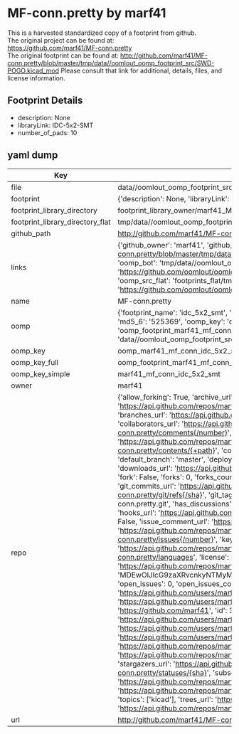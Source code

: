 # MF-conn.pretty by marf41  
This is a harvested standardized copy of a footprint from github.  
The original project can be found at:  
https://github.com/marf41/MF-conn.pretty  
The original footprint can be found at:
http://github.com/marf41/MF-conn.pretty/blob/master/tmp/data//oomlout_oomp_footprint_src/SWD-POGO.kicad_mod
Please consult that link for additional, details, files, and license information.  
## Footprint Details
* description: None  
* libraryLink: IDC-5x2-SMT  
* number_of_pads: 10  
## yaml dump  
| Key | Value |  
| --- | --- |  
| file | data//oomlout_oomp_footprint_src/MF-conn.pretty/IDC-5x2-SMT.kicad_mod |  
| footprint | {'description': None, 'libraryLink': 'IDC-5x2-SMT', 'number_of_pads': 10} |  
| footprint_library_directory | footprint_library_owner/marf41_MF-conn.pretty |  
| footprint_library_directory_flat | tmp/data//oomlout_oomp_footprint_src/footprints_flat/marf41_mf_conn_idc_5x2_smt/working |  
| github_path | http://github.com/marf41/MF-conn.pretty/blob/master/tmp/data//oomlout_oomp_footprint_src/IDC-5x2-SMT.kicad_mod |  
| links | {'github_owner': 'marf41', 'github_repo_name': 'MF-conn.pretty', 'github_src': 'http://github.com/marf41/MF-conn.pretty/blob/master/tmp/data//oomlout_oomp_footprint_src/SWD-POGO.kicad_mod', 'github_src_repo': 'https://github.com/marf41/MF-conn.pretty', 'oomp_bot': 'tmp/data//oomlout_oomp_footprint_src/footprints/marf41_mf_conn_idc_5x2_smt/working', 'oomp_bot_github': 'https://github.com/oomlout/oomlout_oomp_footprint_bot/tree/main/tmp/data//oomlout_oomp_footprint_src/footprints/marf41_mf_conn_idc_5x2_smt/working', 'oomp_src_flat': 'footprints_flat/tmp/data//oomlout_oomp_footprint_src/footprints_flat/marf41_mf_conn_idc_5x2_smt/working', 'oomp_src_flat_github': 'https://github.com/oomlout/oomlout_oomp_footprint_src/tree/main/tmp/data//oomlout_oomp_footprint_src/footprints_flat/marf41_mf_conn_idc_5x2_smt/working'} |  
| name | MF-conn.pretty |  
| oomp | {'footprint_name': 'idc_5x2_smt', 'library_name': 'mf_conn', 'md5': '5253695126f736151f313cec85e00432', 'md5_10': '5253695126', 'md5_5': '52536', 'md5_6': '525369', 'oomp_key': 'oomp_marf41_mf_conn_idc_5x2_smt', 'oomp_key_extra': 'oomp_footprint_marf41_mf_conn_idc_5x2_smt', 'oomp_key_full': 'oomp_footprint_marf41_mf_conn_idc_5x2_smt_525369', 'oomp_key_simple': 'marf41_mf_conn_idc_5x2_smt', 'original_filename': 'data//oomlout_oomp_footprint_src/MF-conn.pretty/IDC-5x2-SMT.kicad_mod', 'owner_name': 'marf41'} |  
| oomp_key | oomp_marf41_mf_conn_idc_5x2_smt |  
| oomp_key_full | oomp_footprint_marf41_mf_conn_idc_5x2_smt |  
| oomp_key_simple | marf41_mf_conn_idc_5x2_smt |  
| owner | marf41 |  
| repo | {'allow_forking': True, 'archive_url': 'https://api.github.com/repos/marf41/MF-conn.pretty/{archive_format}{/ref}', 'archived': False, 'assignees_url': 'https://api.github.com/repos/marf41/MF-conn.pretty/assignees{/user}', 'blobs_url': 'https://api.github.com/repos/marf41/MF-conn.pretty/git/blobs{/sha}', 'branches_url': 'https://api.github.com/repos/marf41/MF-conn.pretty/branches{/branch}', 'clone_url': 'https://github.com/marf41/MF-conn.pretty.git', 'collaborators_url': 'https://api.github.com/repos/marf41/MF-conn.pretty/collaborators{/collaborator}', 'comments_url': 'https://api.github.com/repos/marf41/MF-conn.pretty/comments{/number}', 'commits_url': 'https://api.github.com/repos/marf41/MF-conn.pretty/commits{/sha}', 'compare_url': 'https://api.github.com/repos/marf41/MF-conn.pretty/compare/{base}...{head}', 'contents_url': 'https://api.github.com/repos/marf41/MF-conn.pretty/contents/{+path}', 'contributors_url': 'https://api.github.com/repos/marf41/MF-conn.pretty/contributors', 'created_at': '2014-10-16T20:28:37Z', 'default_branch': 'master', 'deployments_url': 'https://api.github.com/repos/marf41/MF-conn.pretty/deployments', 'description': 'KiCAD module', 'disabled': False, 'downloads_url': 'https://api.github.com/repos/marf41/MF-conn.pretty/downloads', 'events_url': 'https://api.github.com/repos/marf41/MF-conn.pretty/events', 'fork': False, 'forks': 0, 'forks_count': 0, 'forks_url': 'https://api.github.com/repos/marf41/MF-conn.pretty/forks', 'full_name': 'marf41/MF-conn.pretty', 'git_commits_url': 'https://api.github.com/repos/marf41/MF-conn.pretty/git/commits{/sha}', 'git_refs_url': 'https://api.github.com/repos/marf41/MF-conn.pretty/git/refs{/sha}', 'git_tags_url': 'https://api.github.com/repos/marf41/MF-conn.pretty/git/tags{/sha}', 'git_url': 'git://github.com/marf41/MF-conn.pretty.git', 'has_discussions': False, 'has_downloads': True, 'has_issues': True, 'has_pages': False, 'has_projects': True, 'has_wiki': True, 'homepage': '', 'hooks_url': 'https://api.github.com/repos/marf41/MF-conn.pretty/hooks', 'html_url': 'https://github.com/marf41/MF-conn.pretty', 'id': 25320308, 'is_template': False, 'issue_comment_url': 'https://api.github.com/repos/marf41/MF-conn.pretty/issues/comments{/number}', 'issue_events_url': 'https://api.github.com/repos/marf41/MF-conn.pretty/issues/events{/number}', 'issues_url': 'https://api.github.com/repos/marf41/MF-conn.pretty/issues{/number}', 'keys_url': 'https://api.github.com/repos/marf41/MF-conn.pretty/keys{/key_id}', 'labels_url': 'https://api.github.com/repos/marf41/MF-conn.pretty/labels{/name}', 'language': None, 'languages_url': 'https://api.github.com/repos/marf41/MF-conn.pretty/languages', 'license': None, 'merges_url': 'https://api.github.com/repos/marf41/MF-conn.pretty/merges', 'milestones_url': 'https://api.github.com/repos/marf41/MF-conn.pretty/milestones{/number}', 'mirror_url': None, 'name': 'MF-conn.pretty', 'network_count': 0, 'node_id': 'MDEwOlJlcG9zaXRvcnkyNTMyMDMwOA==', 'notifications_url': 'https://api.github.com/repos/marf41/MF-conn.pretty/notifications{?since,all,participating}', 'open_issues': 0, 'open_issues_count': 0, 'owner': {'avatar_url': 'https://avatars.githubusercontent.com/u/3671015?v=4', 'events_url': 'https://api.github.com/users/marf41/events{/privacy}', 'followers_url': 'https://api.github.com/users/marf41/followers', 'following_url': 'https://api.github.com/users/marf41/following{/other_user}', 'gists_url': 'https://api.github.com/users/marf41/gists{/gist_id}', 'gravatar_id': '', 'html_url': 'https://github.com/marf41', 'id': 3671015, 'login': 'marf41', 'node_id': 'MDQ6VXNlcjM2NzEwMTU=', 'organizations_url': 'https://api.github.com/users/marf41/orgs', 'received_events_url': 'https://api.github.com/users/marf41/received_events', 'repos_url': 'https://api.github.com/users/marf41/repos', 'site_admin': False, 'starred_url': 'https://api.github.com/users/marf41/starred{/owner}{/repo}', 'subscriptions_url': 'https://api.github.com/users/marf41/subscriptions', 'type': 'User', 'url': 'https://api.github.com/users/marf41'}, 'private': False, 'pulls_url': 'https://api.github.com/repos/marf41/MF-conn.pretty/pulls{/number}', 'pushed_at': '2015-05-26T15:10:56Z', 'releases_url': 'https://api.github.com/repos/marf41/MF-conn.pretty/releases{/id}', 'size': 156, 'ssh_url': 'git@github.com:marf41/MF-conn.pretty.git', 'stargazers_count': 0, 'stargazers_url': 'https://api.github.com/repos/marf41/MF-conn.pretty/stargazers', 'statuses_url': 'https://api.github.com/repos/marf41/MF-conn.pretty/statuses/{sha}', 'subscribers_count': 1, 'subscribers_url': 'https://api.github.com/repos/marf41/MF-conn.pretty/subscribers', 'subscription_url': 'https://api.github.com/repos/marf41/MF-conn.pretty/subscription', 'svn_url': 'https://github.com/marf41/MF-conn.pretty', 'tags_url': 'https://api.github.com/repos/marf41/MF-conn.pretty/tags', 'teams_url': 'https://api.github.com/repos/marf41/MF-conn.pretty/teams', 'temp_clone_token': None, 'topics': ['kicad'], 'trees_url': 'https://api.github.com/repos/marf41/MF-conn.pretty/git/trees{/sha}', 'updated_at': '2020-04-03T21:26:30Z', 'url': 'https://api.github.com/repos/marf41/MF-conn.pretty', 'visibility': 'public', 'watchers': 0, 'watchers_count': 0, 'web_commit_signoff_required': False} |  
| url | http://github.com/marf41/MF-conn.pretty |  


